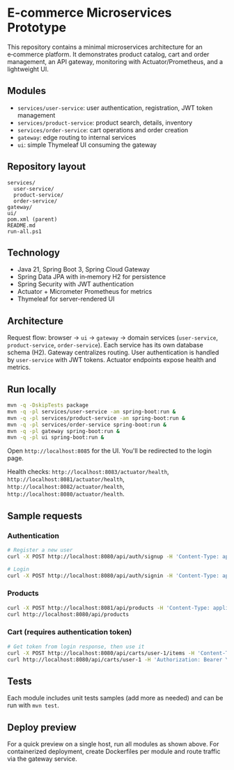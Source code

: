 ﻿# E-commerce Microservices Prototype

This repository contains a minimal microservices architecture for an e‑commerce platform. It demonstrates product catalog, cart and order management, an API gateway, monitoring with Actuator/Prometheus, and a lightweight UI.

## Modules

- `services/user-service`: user authentication, registration, JWT token management
- `services/product-service`: product search, details, inventory
- `services/order-service`: cart operations and order creation
- `gateway`: edge routing to internal services
- `ui`: simple Thymeleaf UI consuming the gateway

## Repository layout

```
services/
  user-service/
  product-service/
  order-service/
gateway/
ui/
pom.xml (parent)
README.md
run-all.ps1
```

## Technology

- Java 21, Spring Boot 3, Spring Cloud Gateway
- Spring Data JPA with in‑memory H2 for persistence
- Spring Security with JWT authentication
- Actuator + Micrometer Prometheus for metrics
- Thymeleaf for server-rendered UI

## Architecture

Request flow: browser → `ui` → `gateway` → domain services (`user-service`, `product-service`, `order-service`). Each service has its own database schema (H2). Gateway centralizes routing. User authentication is handled by `user-service` with JWT tokens. Actuator endpoints expose health and metrics.

## Run locally

```bash
mvn -q -DskipTests package
mvn -q -pl services/user-service -am spring-boot:run &
mvn -q -pl services/product-service -am spring-boot:run &
mvn -q -pl services/order-service spring-boot:run &
mvn -q -pl gateway spring-boot:run &
mvn -q -pl ui spring-boot:run &
```

Open `http://localhost:8085` for the UI. You'll be redirected to the login page.

Health checks: `http://localhost:8083/actuator/health`, `http://localhost:8081/actuator/health`, `http://localhost:8082/actuator/health`, `http://localhost:8080/actuator/health`.

## Sample requests

### Authentication
```bash
# Register a new user
curl -X POST http://localhost:8080/api/auth/signup -H 'Content-Type: application/json' -d '{"name":"John Doe","email":"john@example.com","password":"password123","confirmPassword":"password123"}'

# Login
curl -X POST http://localhost:8080/api/auth/signin -H 'Content-Type: application/json' -d '{"email":"john@example.com","password":"password123"}'
```

### Products
```bash
curl -X POST http://localhost:8081/api/products -H 'Content-Type: application/json' -d '{"sku":"SKU-1","name":"Phone","description":"5G","price":799,"stock":10}'
curl http://localhost:8080/api/products
```

### Cart (requires authentication token)
```bash
# Get token from login response, then use it
curl -X POST http://localhost:8080/api/carts/user-1/items -H 'Content-Type: application/json' -H 'Authorization: Bearer YOUR_JWT_TOKEN' -d '{"productId":1,"quantity":2}'
curl http://localhost:8080/api/carts/user-1 -H 'Authorization: Bearer YOUR_JWT_TOKEN'
```

## Tests

Each module includes unit tests samples (add more as needed) and can be run with `mvn test`.

## Deploy preview

For a quick preview on a single host, run all modules as shown above. For containerized deployment, create Dockerfiles per module and route traffic via the gateway service.
